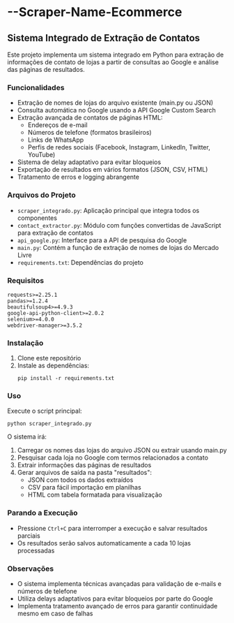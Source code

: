 # --Scraper-Name-Ecommerce

## Sistema Integrado de Extração de Contatos

Este projeto implementa um sistema integrado em Python para extração de informações de contato de lojas a partir de consultas ao Google e análise das páginas de resultados.

### Funcionalidades

- Extração de nomes de lojas do arquivo existente (main.py ou JSON)
- Consulta automática no Google usando a API Google Custom Search
- Extração avançada de contatos de páginas HTML:
  - Endereços de e-mail
  - Números de telefone (formatos brasileiros)
  - Links de WhatsApp
  - Perfis de redes sociais (Facebook, Instagram, LinkedIn, Twitter, YouTube)
- Sistema de delay adaptativo para evitar bloqueios
- Exportação de resultados em vários formatos (JSON, CSV, HTML)
- Tratamento de erros e logging abrangente

### Arquivos do Projeto

- `scraper_integrado.py`: Aplicação principal que integra todos os componentes
- `contact_extractor.py`: Módulo com funções convertidas de JavaScript para extração de contatos
- `api_google.py`: Interface para a API de pesquisa do Google
- `main.py`: Contém a função de extração de nomes de lojas do Mercado Livre
- `requirements.txt`: Dependências do projeto

### Requisitos

```
requests>=2.25.1
pandas>=1.2.4
beautifulsoup4>=4.9.3
google-api-python-client>=2.0.2
selenium>=4.0.0
webdriver-manager>=3.5.2
```

### Instalação

1. Clone este repositório
2. Instale as dependências:
   ```
   pip install -r requirements.txt
   ```

### Uso

Execute o script principal:

```
python scraper_integrado.py
```

O sistema irá:
1. Carregar os nomes das lojas do arquivo JSON ou extrair usando main.py
2. Pesquisar cada loja no Google com termos relacionados a contato
3. Extrair informações das páginas de resultados
4. Gerar arquivos de saída na pasta "resultados":
   - JSON com todos os dados extraídos
   - CSV para fácil importação em planilhas
   - HTML com tabela formatada para visualização

### Parando a Execução

- Pressione `Ctrl+C` para interromper a execução e salvar resultados parciais
- Os resultados serão salvos automaticamente a cada 10 lojas processadas

### Observações

- O sistema implementa técnicas avançadas para validação de e-mails e números de telefone
- Utiliza delays adaptativos para evitar bloqueios por parte do Google
- Implementa tratamento avançado de erros para garantir continuidade mesmo em caso de falhas
